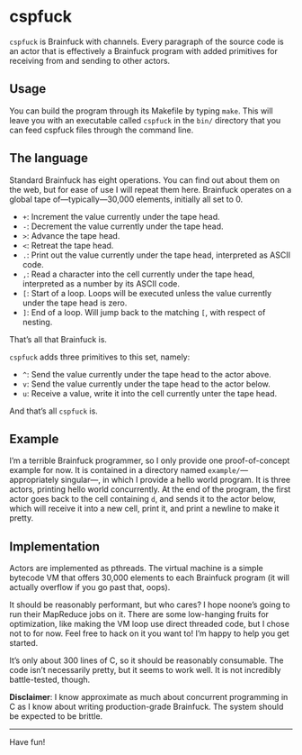 # cspfuck

`cspfuck` is Brainfuck with channels. Every paragraph of the source code is an
actor that is effectively a Brainfuck program with added primitives for
receiving from and sending to other actors.

## Usage

You can build the program through its Makefile by typing `make`. This will leave
you with an executable called `cspfuck` in the `bin/` directory that you can
feed cspfuck files through the command line.

## The language

Standard Brainfuck has eight operations. You can find out about them on the web,
but for ease of use I will repeat them here. Brainfuck operates on a global
tape of—typically—30,000 elements, initially all set to 0.

- `+`: Increment the value currently under the tape head.
- `-`: Decrement the value currently under the tape head.
- `>`: Advance the tape head.
- `<`: Retreat the tape head.
- `.`: Print out the value currently under the tape head, interpreted as
       ASCII code.
- `,`: Read a character into the cell currently under the tape head,
       interpreted as a number by its ASCII code.
- `[`: Start of a loop. Loops will be executed unless the value currently under
       the tape head is zero.
- `]`: End of a loop. Will jump back to the matching `[`, with respect of
       nesting.

That’s all that Brainfuck is.

`cspfuck` adds three primitives to this set, namely:

- `^`: Send the value currently under the tape head to the actor above.
- `v`: Send the value currently under the tape head to the actor below.
- `u`: Receive a value, write it into the cell currently unter the tape head.

And that’s all `cspfuck` is.

## Example

I’m a terrible Brainfuck programmer, so I only provide one proof-of-concept
example for now. It is contained in a directory named
`example/`—appropriately singular—, in which I provide a hello world program.
It is three actors, printing hello world concurrently. At the end of the
program, the first actor goes back to the cell containing `d`, and sends it
to the actor below, which will receive it into a new cell, print it, and print
a newline to make it pretty.

## Implementation

Actors are implemented as pthreads. The virtual machine is a simple bytecode
VM that offers 30,000 elements to each Brainfuck program (it will actually
overflow if you go past that, oops).

It should be reasonably performant, but who cares? I hope noone’s going to run
their MapReduce jobs on it. There are some low-hanging fruits for optimization,
like making the VM loop use direct threaded code, but I chose not to for now.
Feel free to hack on it you want to! I’m happy to help you get started.

It’s only about 300 lines of C, so it should be reasonably consumable. The
code isn’t necessarily pretty, but it seems to work well. It is not incredibly
battle-tested, though.

**Disclaimer**: I know approximate as much about concurrent programming in C as
I know about writing production-grade Brainfuck. The system should be expected
to be brittle.

<hr/>

Have fun!
